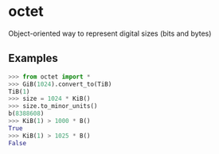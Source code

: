 # octet

Object-oriented way to represent digital sizes (bits and bytes)

## Examples

```python
>>> from octet import *
>>> GiB(1024).convert_to(TiB)
TiB(1)
>>> size = 1024 * KiB()
>>> size.to_minor_units()
b(8388608)
>>> KiB(1) > 1000 * B()
True
>>> KiB(1) > 1025 * B()
False
```
